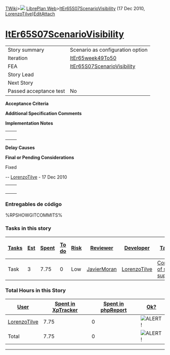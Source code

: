 [TWiki](Main_WebHome)&gt;![](/twiki/pub/TWiki/TWikiDocGraphics/web-bg-small.gif) [LibrePlan Web](LibrePlan_WebHome)&gt;[ItEr65S07ScenarioVisibility](LibrePlan_ItEr65S07ScenarioVisibility "Topic revision: 2 (17 Dec 2010 - 16:25:18)") (17 Dec 2010, [LorenzoTilve](Main_LorenzoTilve))[Edit](LibrePlan_ItEr65S07ScenarioVisibility?t=1520343644 "Edit this topic text")[Attach](/twiki/bin/attach/LibrePlan/ItEr65S07ScenarioVisibility "Attach an image or document to this topic")  

 [ItEr65S07ScenarioVisibility](LibrePlan_ItEr65S07ScenarioVisibility)
=====================================================================

|                        |                                                                      |
|------------------------|----------------------------------------------------------------------|
| Story summary          | Scenario as configuration option                                     |
| Iteration              | [ItEr65week49To50](LibrePlan_ItEr65week49To50)                       |
| FEA                    | [ItEr65S07ScenarioVisibility](LibrePlan_ItEr65S07ScenarioVisibility) |
| Story Lead             |                                                                      |
| Next Story             |                                                                      |
| Passed acceptance test | No                                                                   |

**Acceptance Criteria**

**Additional Specification Comments**

**Implementation Notes**

|     |     |
|-----|-----|
|     |     |

**Delay Causes**

**Final or Pending Considerations**

Fixed

-- [LorenzoTilve](Main_LorenzoTilve) - 17 Dec 2010

|     |     |
|-----|-----|
|     |     |

###  Entregables de código

%RPSHOWGITCOMMITS%

###  Tasks in this story

| [Tasks](LibrePlan_ItEr65S07ScenarioVisibility?sortcol=0;table=2;up=0#sorted_table "Sort by this column") | [Est](LibrePlan_ItEr65S07ScenarioVisibility?sortcol=1;table=2;up=0#sorted_table "Sort by this column") | [Spent](LibrePlan_ItEr65S07ScenarioVisibility?sortcol=2;table=2;up=0#sorted_table "Sort by this column") | [To do](LibrePlan_ItEr65S07ScenarioVisibility?sortcol=3;table=2;up=0#sorted_table "Sort by this column") | [Risk](LibrePlan_ItEr65S07ScenarioVisibility?sortcol=4;table=2;up=0#sorted_table "Sort by this column") | [Reviewer](LibrePlan_ItEr65S07ScenarioVisibility?sortcol=5;table=2;up=0#sorted_table "Sort by this column") | [Developer](LibrePlan_ItEr65S07ScenarioVisibility?sortcol=6;table=2;up=0#sorted_table "Sort by this column") | [Task Name](LibrePlan_ItEr65S07ScenarioVisibility?sortcol=7;table=2;up=0#sorted_table "Sort by this column") | [Start Date](LibrePlan_ItEr65S07ScenarioVisibility?sortcol=8;table=2;up=0#sorted_table "Sort by this column") | [Est End Date](LibrePlan_ItEr65S07ScenarioVisibility?sortcol=9;table=2;up=0#sorted_table "Sort by this column") | [End Date](LibrePlan_ItEr65S07ScenarioVisibility?sortcol=10;table=2;up=0#sorted_table "Sort by this column") |
|----------------------------------------------------------------------------------------------------------|--------------------------------------------------------------------------------------------------------|----------------------------------------------------------------------------------------------------------|----------------------------------------------------------------------------------------------------------|---------------------------------------------------------------------------------------------------------|-------------------------------------------------------------------------------------------------------------|--------------------------------------------------------------------------------------------------------------|--------------------------------------------------------------------------------------------------------------|---------------------------------------------------------------------------------------------------------------|-----------------------------------------------------------------------------------------------------------------|--------------------------------------------------------------------------------------------------------------|
| Task                                                                                                     | 3                                                                                                      | 7.75                                                                                                     | 0                                                                                                        | Low                                                                                                     | [JavierMoran](Main_JavierMoran)                                                                             | [LorenzoTilve](Main_LorenzoTilve)                                                                            | [Configuration of scenario support](LibrePlan_AnA08S01ScenarioVisibility#TasK1)                              |                                                                                                               |                                                                                                                 |                                                                                                              |

###  Total Hours in this Story

| [User](LibrePlan_ItEr65S07ScenarioVisibility?sortcol=0;table=3;up=0#sorted_table "Sort by this column") | [Spent in XpTracker](LibrePlan_ItEr65S07ScenarioVisibility?sortcol=1;table=3;up=0#sorted_table "Sort by this column") | [Spent in phpReport](LibrePlan_ItEr65S07ScenarioVisibility?sortcol=2;table=3;up=0#sorted_table "Sort by this column") | [Ok?](LibrePlan_ItEr65S07ScenarioVisibility?sortcol=3;table=3;up=0#sorted_table "Sort by this column") |
|---------------------------------------------------------------------------------------------------------|-----------------------------------------------------------------------------------------------------------------------|-----------------------------------------------------------------------------------------------------------------------|--------------------------------------------------------------------------------------------------------|
| [LorenzoTilve](Main_LorenzoTilve)                                                                       | 7.75                                                                                                                  | 0                                                                                                                     | ![ALERT!](/twiki/pub/TWiki/TWikiDocGraphics/warning.gif "ALERT!")                                      |
| Total                                                                                                   | 7.75                                                                                                                  | 0                                                                                                                     | ![ALERT!](/twiki/pub/TWiki/TWikiDocGraphics/warning.gif "ALERT!")                                      |

------------------------------------------------------------------------
